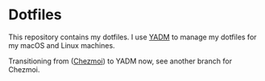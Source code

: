 # Dotfiles

This repository contains my dotfiles. I use [YADM](https://yadm.io/) to manage
my dotfiles for my macOS and Linux machines.

Transitioning from ([Chezmoi](https://github.com/twpayne/chezmoi)) to YADM now,
see another branch for Chezmoi.
